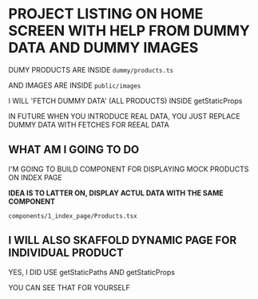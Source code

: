 # PROJECT LISTING ON HOME SCREEN WITH HELP FROM DUMMY DATA AND DUMMY IMAGES

DUMY PRODUCTS ARE INSIDE `dummy/products.ts`

AND IMAGES ARE INSIDE `public/images`

I WILL 'FETCH DUMMY DATA' (ALL PRODUCTS) INSIDE getStaticProps

IN FUTURE WHEN YOU INTRODUCE REAL DATA, YOU JUST REPLACE DUMMY DATA WITH FETCHES FOR REEAL DATA

## WHAT AM I GOING TO DO

I'M GOING TO BUILD COMPONENT FOR DISPLAYING MOCK PRODUCTS ON INDEX PAGE

**IDEA IS TO LATTER ON, DISPLAY ACTUL DATA WITH THE SAME COMPONENT**

`components/1_index_page/Products.tsx`

## I WILL ALSO SKAFFOLD DYNAMIC PAGE FOR INDIVIDUAL PRODUCT

YES, I DID USE getStaticPaths AND getStaticProps

YOU CAN SEE THAT FOR YOURSELF